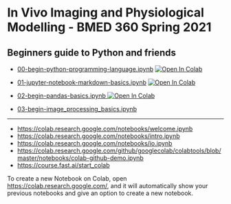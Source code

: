 # In Vivo Imaging and Physiological Modelling - BMED 360 Spring 2021


## Beginners guide to Python and friends


- [00-begin-python-programming-language.ipynb](https://nbviewer.jupyter.org/github/computational-medicine/BMED360-2021/blob/main/Lab0-beginners-guide/00-begin-python-programming-language.ipynb) <a href="https://colab.research.google.com/github/computational-medicine/BMED360-2021/blob/main/Lab0-beginners-guide/00-begin-python-programming-language.ipynb">
  <img src="https://colab.research.google.com/assets/colab-badge.svg" alt="Open In Colab"/>
</a>


- [01-jupyter-notebook-markdown-basics.ipynb](https://nbviewer.jupyter.org/github/computational-medicine/BMED360-2021/blob/main/Lab0-beginners-guide/01-jupyter-notebook-markdown-basics.ipynb) <a href="https://colab.research.google.com/github/computational-medicine/BMED360-2021/blob/main/Lab0-beginners-guide/01-jupyter-notebook-markdown-basics.ipynb">
  <img src="https://colab.research.google.com/assets/colab-badge.svg" alt="Open In Colab"/>
</a>



- [02-begin-pandas-basics.ipynb](./02-begin-pandas-basics.ipynb)<a href="https://colab.research.google.com/github/computational-medicine/BMED360-2021/blob/main/Lab0-beginners-guide/02-begin-pandas-basics.ipynb">
  <img src="https://colab.research.google.com/assets/colab-badge.svg" alt="Open In Colab"/>
</a>


- [03-begin-image_processing_basics.ipynb](./03-begin-image_processing_basics.ipynb)


------

- https://colab.research.google.com/notebooks/welcome.ipynb
- https://colab.research.google.com/notebooks/intro.ipynb
- https://colab.research.google.com/notebooks/io.ipynb
- https://colab.research.google.com/github/googlecolab/colabtools/blob/master/notebooks/colab-github-demo.ipynb
- https://course.fast.ai/start_colab

To create a new Notebook on Colab, open https://colab.research.google.com/, and it will automatically show your previous notebooks and give an option to create a new notebook.
